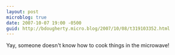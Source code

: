 ```yaml
---
layout: post
microblog: true
date: 2007-10-07 19:00 -0500
guid: http://bdougherty.micro.blog/2007/10/08/t319103352.html
---
```

Yay, someone doesn't know how to cook things in the microwave!
